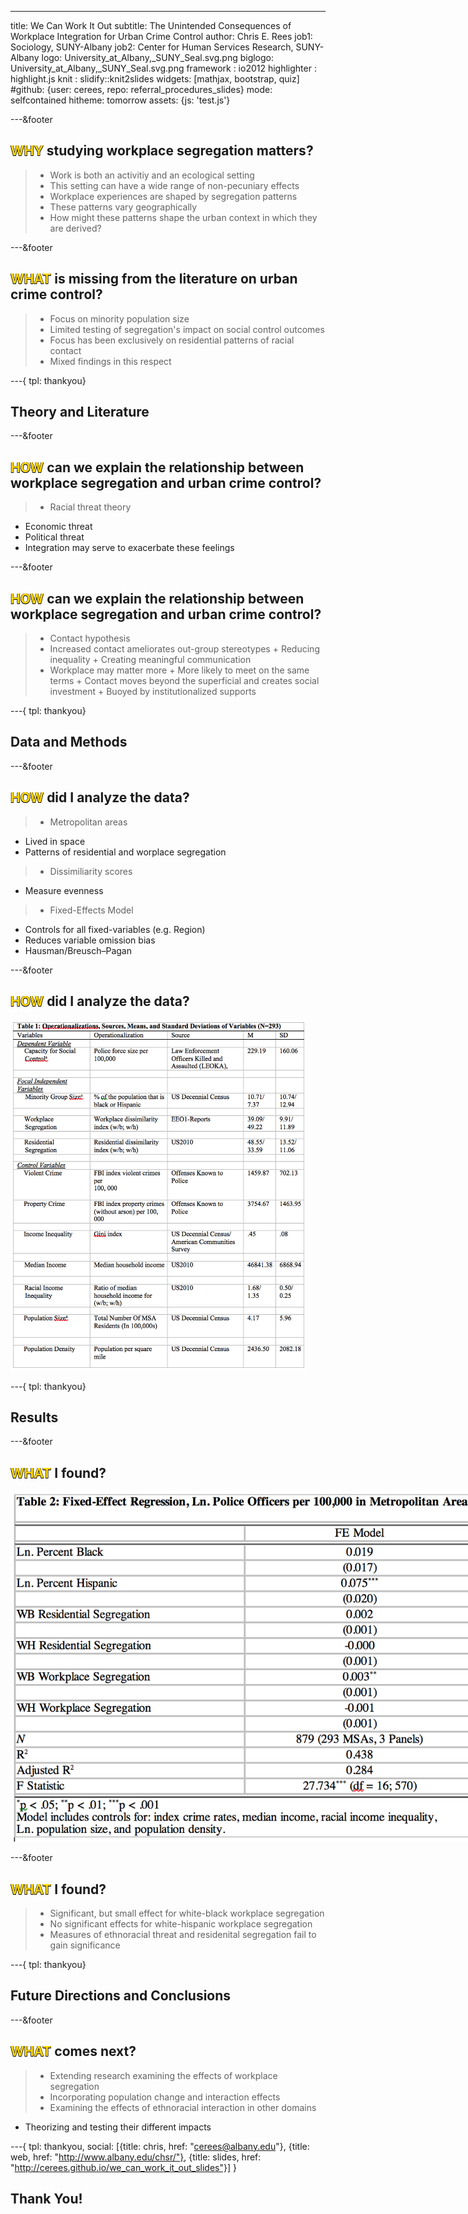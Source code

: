 ---
title: We Can Work It Out
subtitle: The Unintended Consequences of Workplace Integration for Urban Crime Control
author: Chris E. Rees
job1: Sociology, SUNY-Albany
job2: Center for Human Services Research, SUNY-Albany 
logo: University_at_Albany,_SUNY_Seal.svg.png
biglogo: University_at_Albany,_SUNY_Seal.svg.png
framework : io2012
highlighter : highlight.js
knit : slidify::knit2slides
widgets: [mathjax, bootstrap, quiz]
#github: {user: cerees, repo: referral_procedures_slides}
mode: selfcontained
hitheme: tomorrow
assets: {js: 'test.js'}

---&footer

<!-- Limit image width and height -->
<style type='text/css'>
img {
    max-height: 560px;
    max-width: 1080px;
}
</style>

<!-- Center image on slide -->
<script src="http://ajax.aspnetcdn.com/ajax/jQuery/jquery-1.7.min.js"></script>
<script type='text/javascript'>
$(function() {
    $("p:has(img)").addClass('centered');
});
</script>

## <span style="color:gold; text-shadow:-.5px -.5px 0 #000, .5px -.5px 0 #000,-.5px .5px 0 #000,.5px .5px 0 #000;">WHY</span> studying workplace segregation matters?

>- Work is both an activitiy and an ecological setting
>- This setting can have a wide range of non-pecuniary effects 
>- Workplace experiences are shaped by segregation patterns 
>- These patterns vary geographically
>- How might these patterns shape the urban context in which they are derived?

---&footer

## <span style="color:gold; text-shadow:-.5px -.5px 0 #000, .5px -.5px 0 #000,-.5px .5px 0 #000,.5px .5px 0 #000;">WHAT</span> is missing from the literature on urban crime control?

>- Focus on minority population size
>- Limited testing of segregation's impact on social control outcomes
>- Focus has been exclusively on residential patterns of racial contact
>- Mixed findings in this respect

---{
tpl: thankyou}

## Theory and Literature

---&footer

## <span style="color:gold; text-shadow:-.5px -.5px 0 #000, .5px -.5px 0 #000,-.5px .5px 0 #000,.5px .5px 0 #000;">HOW</span> can we explain the relationship between workplace segregation and urban crime control?

>- Racial threat theory
  + Economic threat
  + Political threat
  + Integration may serve to exacerbate these feelings


---&footer

## <span style="color:gold; text-shadow:-.5px -.5px 0 #000, .5px -.5px 0 #000,-.5px .5px 0 #000,.5px .5px 0 #000;">HOW</span> can we explain the relationship between workplace segregation and urban crime control?


>- Contact hypothesis
>- Increased contact ameliorates out-group stereotypes
    + Reducing inequality
    + Creating meaningful communication
>- Workplace may matter more
    + More likely to meet on the same terms
    + Contact moves beyond the superficial and creates social investment
    + Buoyed by institutionalized supports

---{
tpl: thankyou}

## Data and Methods

---&footer

## <span style="color:gold; text-shadow:-.5px -.5px 0 #000, .5px -.5px 0 #000,-.5px .5px 0 #000,.5px .5px 0 #000;">HOW</span> did I analyze the data?

>- Metropolitan areas
  + Lived in space
  + Patterns of residential and worplace segregation
>- Dissimiliarity scores
  + Measure evenness
>- Fixed-Effects Model
  + Controls for all fixed-variables (e.g. Region)
  + Reduces variable omission bias
  + Hausman/Breusch–Pagan 

---&footer

## <span style="color:gold; text-shadow:-.5px -.5px 0 #000, .5px -.5px 0 #000,-.5px .5px 0 #000,.5px .5px 0 #000;">HOW</span> did I analyze the data?

![width](assets/img/table_1.png)

---{
tpl: thankyou}

## Results

---&footer

## <span style="color:gold; text-shadow:-.5px -.5px 0 #000, .5px -.5px 0 #000,-.5px .5px 0 #000,.5px .5px 0 #000;">WHAT</span> I found?

![width](assets/img/table_2.png)


---&footer

## <span style="color:gold; text-shadow:-.5px -.5px 0 #000, .5px -.5px 0 #000,-.5px .5px 0 #000,.5px .5px 0 #000;">WHAT</span> I found?

>- Significant, but small effect for white-black workplace segregation
>- No significant effects for white-hispanic workplace segregation
>- Measures of ethnoracial threat and residenital segregation fail to gain significance

---{
tpl: thankyou}

## Future Directions and Conclusions

---&footer

## <span style="color:gold; text-shadow:-.5px -.5px 0 #000, .5px -.5px 0 #000,-.5px .5px 0 #000,.5px .5px 0 #000;">WHAT</span> comes next?

>- Extending research examining the effects of workplace segregation 
>- Incorporating population change and interaction effects
>- Examining the effects of ethnoracial interaction in other domains
  + Theorizing and testing their different impacts

---{
tpl: thankyou,
social: [{title: chris, href: "cerees@albany.edu"}, {title: web, href: "http://www.albany.edu/chsr/"}, {title: slides, href: "http://cerees.github.io/we_can_work_it_out_slides"}]
}

## Thank You!

<style>
.title-slide {
  background-color: #442259; /* #442259; ; #CA9F9D*/
}

.title-slide hgroup > h1{
 font-family: 'Oswald', 'Helvetica', sanserif; 
}

.title-slide hgroup > h1, 
.title-slide hgroup > h2 {
  color: #f0b419 ;  /* ; #EF5150*/
}

.title-slide hgroup > p {
    color: #FFD700; /* ; #EF5150*/
}

</style>

<style>
.logo {position: absolute;
  bottom: 20px;
  left: 70px;
  z-index: 10}
</style>

<style>
slide:not(.segue) h2{color: #442259}
</style>

